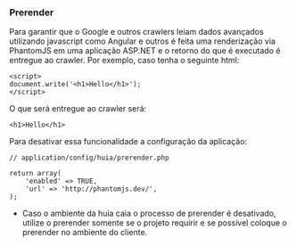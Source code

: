 
### Prerender
Para garantir que o Google e outros crawlers leiam dados avançados utilizando javascript como Angular e outros é feita uma renderização via PhantomJS em uma aplicação ASP.NET e o retorno do que é executado é entregue ao crawler.
Por exemplo, caso tenha o seguinte html:

~~~
<script>
document.write('<h1>Hello</h1>');
</script>
~~~

O que será entregue ao crawler será:

~~~
<h1>Hello</h1>
~~~


Para desativar essa funcionalidade a configuração da aplicação:

~~~
// application/config/huia/prerender.php

return array(
    'enabled' => TRUE,
    'url' => 'http://phantomjs.dev/',
);

~~~

- Caso o ambiente da huia caia o processo de prerender é desativado, utilize o prerender somente se o projeto requirir e se possível coloque o prerender no ambiente do cliente.